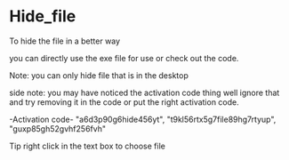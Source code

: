 # Hide_file
To hide the file in a better way


you can directly use the exe file for use or check out the code.


Note: you can only hide file that is in the desktop

side note: you may have noticed the activation code thing well ignore that and try removing it in the code or put the right activation code.

-Activation code-
"a6d3p90g6hide456yt", "t9kl56rtx5g7file89hg7rtyup", "guxp85gh52gvhf256fvh"

Tip
right click in the text box to choose file
